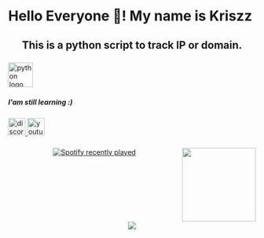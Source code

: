 <h1 align="left">Hello Everyone 👋! My name is Kriszz</h1>

###

<h2 align="center">This is a python script to track IP or domain.</h2>

###

<div align="left">
  <img src="https://cdn.jsdelivr.net/gh/devicons/devicon/icons/python/python-original-wordmark.svg" height="50" alt="python logo"  />
</div>

###

<h5 align="left">I'am still learning :)</h5>

###

<div align="left">
  <a href="https://discord.com/users/899499392480989195" target="_blank">
    <img src="https://img.shields.io/static/v1?message=Discord&logo=discord&label=&color=7289DA&logoColor=white&labelColor=&style=for-the-badge" height="35" alt="discord logo"  />
  </a>
  <a href="https://www.youtube.com/@KriszzC" target="_blank">
    <img src="https://img.shields.io/static/v1?message=Youtube&logo=youtube&label=&color=FF0000&logoColor=white&labelColor=&style=for-the-badge" height="35" alt="youtube logo"  />
  </a>
</div>

###

<img align="right" height="150" src="https://media.giphy.com/media/QuIxFwQo0RMT1tASlV/giphy.gif"  />

###

<div align="center">
  <a href="https://open.spotify.com/user/31ti46guz22ff4np6gugmzag5pse">
    <img src="https://spotify-recently-played-readme.vercel.app/api?user=31ti46guz22ff4np6gugmzag5pse&count=1" alt="Spotify recently played"  />
  </a>
</div>

###

<br clear="both">

<div align="center">
  <img src="https://profile-counter.glitch.me/MrKriszz/count.svg?"  />
</div>

###
